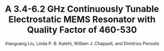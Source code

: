 ---
type: conference
title: A 3.4-6.2 GHz Continuously Tunable Electrostatic MEMS Resonator with Quality Factor of 460-530
author: Xiaoguang Liu, Linda P. B. Katehi, William J. Chappell, and Dimitrios Peroulis
journal:
volume:
number:
year: 2009
month: Jun.
doi: 10.1109/MWSYM.2009.5165905
pages:
publisher:
booktitle: IEEE MTT-s International Microwave Symposium (IMS)
note:
sort_key: 2009
---